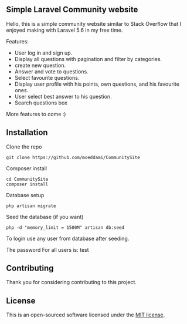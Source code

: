## Simple Laravel Community website
Hello, this is a simple community website similar to Stack Overflow that I enjoyed making with Laravel 5.6 in my free time.

Features:
+ User log in and sign up.
+ Display all questions with pagination and filter by categories.
+ create new question.
+ Answer and vote to questions.
+ Select favourite questions.
+ Display user profile with his points, own questions, and his favourite ones.
+ User select best answer to his question.
+ Search questions box


More features to come :)

## Installation
Clone the repo

    git clone https://github.com/moeddami/CommunitySite 
        
Composer install

    cd CommunitySite
    composer install
        
Database setup

    php artisan migrate
        
Seed the database (if you want) 

    php -d "memory_limit = 1500M" artisan db:seed
    
To login use any user from database after seeding.

The password For all users is: test 
    

## Contributing
Thank you for considering contributing to this project.

## License

This is an open-sourced software licensed under the [MIT license](https://opensource.org/licenses/MIT).
